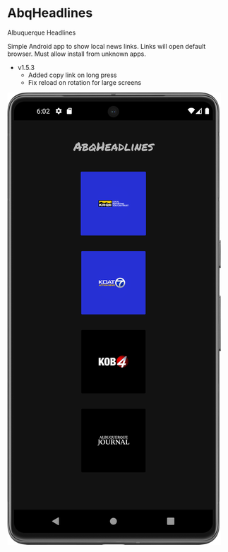 # AbqHeadlines 
Albuquerque Headlines

Simple Android app to show local news links. Links will open default browser.
Must allow install from unknown apps.

- v1.5.3
  - Added copy link on long press
  - Fix reload on rotation for large screens

![Alt text](/Screenshot1.png "Screenshot1")